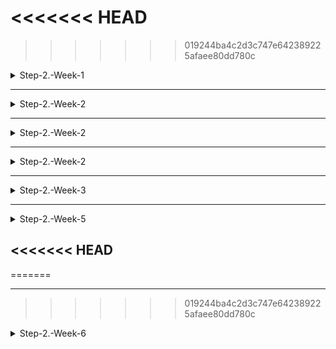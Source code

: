 <<<<<<< HEAD
=======



>>>>>>> 019244ba4c2d3c747e642389225afaee80dd780c
<details>
<summary>Step-2.-Week-1</summary>
<div>
  
## 카카오 테크 캠퍼스 2단계 - FE - 1주차 클론 과제

</br>

## **과제명**

```
1. 쇼핑몰 웹사이트 탐색을 통한 페이지 구성
2. UI 컴포넌트의 명칭과 사용법 익히기
```
<<<<<<< HEAD
=======
</br>

### 과제 1 답
### 쇼핑몰 웹사이트의 페이지 구성
```
1. 메인 페이지
    핵심기능 : 다른 페이지들로 이동할 수 있는 기능 
    기능 상세 설명 : 로그인, 회원가입, 장바구니, 검색창, 상품 게시판페이지, 마이페이지 로 이동.
    인터페이스 요구사항 : 로그인 시 로그아웃 버튼이 보이게 하고, 미 가입시 로그인과 회원가입 버튼이 보이게 한다. 홈페이지로, 이 웹사이트의 주력 상품 등을 보여주어 이 웹사이트가 어떤 기능을 하는지 한눈에 보여질 수 있게 구성한다.

2. 상품 검색 결과 페이지
    핵심 기능: 검색, 검색한 상품 확인 가능
    기능 상세 설명 : 검색한 상품을 확인 가능하고, 추천순/최근순 등 정렬기능이 있다.
    추가적으로 연관검색어, 카테고리 검색 기능, 검색 기록 기능 등이 필요하다.
    인터페이스 요구사항 : 검색한 항목들을 확인할 때 무한 스크롤로 보여줄 지, 페이지네이션으로 보여줄 지 정하고, 해당 상품이 없을 경우 없다는 문구도 필요하다.
    

3. 상품 게시판 페이지
    핵심 기능 : 등록된 상품 리스트를 보여줌
    기능 상세 설명 : 상품 사진, 상품 가격, 상품 이름, 리뷰 수, 찜 수 , 찜 클릭 버튼 데이터를 저장하고,  상품 정렬기능과 카테고리 별 볼 수 있는 기능, 해당 상품과 유사한 상품 추천 등의 기능이 추가적으로 필요하다.
    인터페이스 요구사항 : 해당 상품 클릭 시 상품 상세 페이지로 리다이렉트 할 수 있어야 한다.
    
    
4. 개별 상품 상세 페이지
    핵심 기능 : 상품의 상세 정보 표시.
    기능 상세 설명 : 상품 사진, 상품 가격, 상품 이름, 리뷰 수, 찜 수 , 찜 클릭 버튼, 상품 상세 정보 데이터를 보여주고, 리뷰 페이지로 이동할 수 있는 버튼기능이 필요하다. 또한 로그인 시 장바구니 추가 기능과 바로 구매 기능이 있다.
    인터페이스 요구사항 : 비회원일 시 장바구니에 추가, 바로 구매 기능을 클릭하면 로그인 페이지로 이동할 수 있는 팝업창이 뜬다. 옵션 선택을 하지 않고 구매하면 옵션 선택을 하라는 팝업창이 뜬다.

5. 리뷰 페이지
    핵심기능: 리뷰 등록
    기능 상세 설명 : 사용자가 리뷰를 등록,삭제,수정 할 수 있다. 리뷰 작성자, 등록일, 선택 상품 옵션, 리뷰 사진, 리뷰 내용 데이터를 제공해주고, 추가 기능으로는 별점, 공유 , 신고하기 버튼 등이 있다.
    인터페이스 요구사항 : 로그인 한 사용자만 이용 가능하며, 해당 리뷰 데이터가 저장한 아이디 값과 사용자의 아이디 값이 같은 경우 리뷰를 수정, 삭제가 가능하다.
    
6. 주문 목록 페이지(장바구니)
    핵심기능 : 주문한 상품 표시
    기능 상세 설명: 사용자가 장바구니에 넣어 둔 상품 구매 기능.  장바구니에 삭제 기능, 옵션 수정 기능, 주문(결제) 페이지로 이동하는 버튼 필요
    인터페이스 요구사항 : 비 로그인 시 로그인 페이지로 이동하는 팝업 창 띄우기.전체 가격, 배송비 표시 
    

7. 주문 상세 페이지
    핵심기능 : 결제기능
    기능 상세 설명 : 배송지 정보 작성, 결제 수단 선택, 결제 기능, 결제 후 결제 완료 페이지로 이동
    인터페이스 요구사항: 주문 상품, 결제 금액 표시. 

    
8. 주문 내역 페이지
    핵심 기능 : 주문한 상품 확인
    기능 상세 설명 : 사용자가 주문한 상품 확인 가능. 상품 배송 진행상황을 실시간으로 전달해주고, 상품 배송 번호 데이터를 보여준다. 
    인터페이스 요구사항 : 비 로그인 시 로그인 페이지로 이동하는 팝업 창 띄우기.주문 완료 시 리뷰, 주문취소, 반품 버튼 표시
    


9. 마이페이지(위시리스트)
    핵심 기능: 찜한 상품, 리뷰 확인
    기능 상세 설명 : 찜한 상품들 리스트와 작성한 리뷰 표시. 회원 탈퇴 기능.리뷰, 찜한 상품의 상세 데이터 저장
    인터페이스 요구사항 : 비 로그인 시 로그인 페이지로 이동하는 팝업 창 띄우기. 
    

10. 로그인 페이지
    핵심 기능: 로그인 요청 및 사용자 로그인 정보 저장
    기능 상세 설명: 이메일과 비밀번호를 이용해 로그인을 진행하고, 이에 대한 상태 처리.
    인터페이스 요구사항: 이메일 또는 비밀번호에 들어온 값이 적합하지 않은 경우 적절한 알림을 보낸다.(유효성 검사)

11. 회원가입 페이지
    핵심 기능 : 사용자 정보 저장
    기능 상세 설명 : 이메일, 비밀번호, 사용자의 기본 정보(이름, 생년월일 , 전화번호 등) 로 회원가입 진행.
    인터페이스 요구사항 : 이메일 확인 실패 시 알림 보냄. 아이디 중복검사, 비밀번호 재입력 칸에 유효하지 않는 값이 입력될 경우 알림 보냄.

```

### 디렉터리 구조

```
>>>>>>> 019244ba4c2d3c747e642389225afaee80dd780c

- /apis     : http 요청
- /assets   : 폰트
- /components 
- /hooks
- /pages
- /utils : 날짜 변환 모듈, text converting
- /styles
- /DTO
- /Routes
- App.js
- index.js
```




### 과제 1 답

### 쇼핑몰 웹사이트의 페이지 구성

```
1. 메인 페이지
    핵심기능 : 다른 페이지들로 이동할 수 있는 기능
    기능 상세 설명 : 로그인, 회원가입, 장바구니, 검색창, 상품 게시판페이지, 마이페이지 로 이동.
    인터페이스 요구사항 : 로그인 시 로그아웃 버튼이 보이게 하고, 미 가입시 로그인과 회원가입 버튼이 보이게 한다. 홈페이지로, 이 웹사이트의 주력 상품 등을 보여주어 이 웹사이트가 어떤 기능을 하는지 한눈에 보여질 수 있게 구성한다.

2. 상품 검색 결과 페이지
    핵심 기능: 검색, 검색한 상품 확인 가능
    기능 상세 설명 : 검색한 상품을 확인 가능하고, 추천순/최근순 등 정렬기능이 있다.
    추가적으로 연관검색어, 카테고리 검색 기능, 검색 기록 기능 등이 필요하다.
    인터페이스 요구사항 : 검색한 항목들을 확인할 때 무한 스크롤로 보여줄 지, 페이지네이션으로 보여줄 지 정하고, 해당 상품이 없을 경우 없다는 문구도 필요하다.


3. 상품 게시판 페이지
    핵심 기능 : 등록된 상품 리스트를 보여줌
    기능 상세 설명 : 상품 사진, 상품 가격, 상품 이름, 리뷰 수, 찜 수 , 찜 클릭 버튼 데이터를 저장하고,  상품 정렬기능과 카테고리 별 볼 수 있는 기능, 해당 상품과 유사한 상품 추천 등의 기능이 추가적으로 필요하다.
    인터페이스 요구사항 : 해당 상품 클릭 시 상품 상세 페이지로 리다이렉트 할 수 있어야 한다.


4. 개별 상품 상세 페이지
    핵심 기능 : 상품의 상세 정보 표시.
    기능 상세 설명 : 상품 사진, 상품 가격, 상품 이름, 리뷰 수, 찜 수 , 찜 클릭 버튼, 상품 상세 정보 데이터를 보여주고, 리뷰 페이지로 이동할 수 있는 버튼기능이 필요하다. 또한 로그인 시 장바구니 추가 기능과 바로 구매 기능이 있다.
    인터페이스 요구사항 : 비회원일 시 장바구니에 추가, 바로 구매 기능을 클릭하면 로그인 페이지로 이동할 수 있는 팝업창이 뜬다. 옵션 선택을 하지 않고 구매하면 옵션 선택을 하라는 팝업창이 뜬다.

5. 리뷰 페이지
    핵심기능: 리뷰 등록
    기능 상세 설명 : 사용자가 리뷰를 등록,삭제,수정 할 수 있다. 리뷰 작성자, 등록일, 선택 상품 옵션, 리뷰 사진, 리뷰 내용 데이터를 제공해주고, 추가 기능으로는 별점, 공유 , 신고하기 버튼 등이 있다.
    인터페이스 요구사항 : 로그인 한 사용자만 이용 가능하며, 해당 리뷰 데이터가 저장한 아이디 값과 사용자의 아이디 값이 같은 경우 리뷰를 수정, 삭제가 가능하다.

6. 주문 목록 페이지(장바구니)
    핵심기능 : 주문한 상품 표시
    기능 상세 설명: 사용자가 장바구니에 넣어 둔 상품 구매 기능.  장바구니에 삭제 기능, 옵션 수정 기능, 주문(결제) 페이지로 이동하는 버튼 필요
    인터페이스 요구사항 : 비 로그인 시 로그인 페이지로 이동하는 팝업 창 띄우기.전체 가격, 배송비 표시


7. 주문 상세 페이지
    핵심기능 : 결제기능
    기능 상세 설명 : 배송지 정보 작성, 결제 수단 선택, 결제 기능, 결제 후 결제 완료 페이지로 이동
    인터페이스 요구사항: 주문 상품, 결제 금액 표시.


8. 주문 내역 페이지
    핵심 기능 : 주문한 상품 확인
    기능 상세 설명 : 사용자가 주문한 상품 확인 가능. 상품 배송 진행상황을 실시간으로 전달해주고, 상품 배송 번호 데이터를 보여준다.
    인터페이스 요구사항 : 비 로그인 시 로그인 페이지로 이동하는 팝업 창 띄우기.주문 완료 시 리뷰, 주문취소, 반품 버튼 표시



9. 마이페이지(위시리스트)
    핵심 기능: 찜한 상품, 리뷰 확인
    기능 상세 설명 : 찜한 상품들 리스트와 작성한 리뷰 표시. 회원 탈퇴 기능.리뷰, 찜한 상품의 상세 데이터 저장
    인터페이스 요구사항 : 비 로그인 시 로그인 페이지로 이동하는 팝업 창 띄우기.


10. 로그인 페이지
    핵심 기능: 로그인 요청 및 사용자 로그인 정보 저장
    기능 상세 설명: 이메일과 비밀번호를 이용해 로그인을 진행하고, 이에 대한 상태 처리.
    인터페이스 요구사항: 이메일 또는 비밀번호에 들어온 값이 적합하지 않은 경우 적절한 알림을 보낸다.(유효성 검사)

11. 회원가입 페이지
    핵심 기능 : 사용자 정보 저장
    기능 상세 설명 : 이메일, 비밀번호, 사용자의 기본 정보(이름, 생년월일 , 전화번호 등) 로 회원가입 진행.
    인터페이스 요구사항 : 이메일 확인 실패 시 알림 보냄. 아이디 중복검사, 비밀번호 재입력 칸에 유효하지 않는 값이 입력될 경우 알림 보냄.

```

### 디렉터리 구조

```

- /apis     : http 요청
- /assets   : 폰트
- /components
- /hooks
- /pages
- /utils : 날짜 변환 모듈, text converting
- /styles
- /DTO
- /Routes
- App.js
- index.js
```

✅**과제 2.**

```
프론트 개발자가 다른 프론트 개발자와 소통 및 UI 디자이너와 소통하는데 필수적인 UI 컴포넌트의 명칭과 사용법을 익힙니다.
수업시간에 배운 컴포넌트의 명칭과 사용법 이외에 대표적인 UI 라이브러리 홈페이지를 조사해보면 수많은 컴포넌트가 어떤식으로 동작하는지 확인할 수 있습니다.
리액트 프로젝트를 생성하고, 토스트, 브래드크럼, 캐러셀, 라디오버튼, 토글버튼, 체크리스트를 UI 라이브러리가 아닌 자신만의 방식으로 스타일링하고 상태 관리를 적용해 코드를 작성하세요.
작성된 코드는 레퍼지토리에 업로드하여 멘토님에게 전달해주세요.
```

</br>

✅**과제 3.**

```
각 컴포넌트를 시현해 볼 수 있는 페이지를 만드세요.
하나의 페이지에 모든 컴포넌트를 둬도 좋고, 각 페이지별로 분리해도 괜찮습니다.
```

</br>

## **과제 상세 : 수강생들이 과제를 진행할 때, 유념해야할 것**

```
1. README.md 파일은 동료 개발자에게 프로젝트에 쉽게 랜딩하도록 돕는 중요한 소통 수단입니다.
해당 프로젝트에 대해 아무런 지식이 없는 동료들에게 설명하는 것처럼 쉽고, 간결하게 작성해주세요.

2. 좋은 개발자는 디자이너, 기획자, 마케터 등 여러 포지션에 있는 분들과 소통을 잘합니다.
UI 컴포넌트의 명칭과 이를 구현하는 능력은 필수적인 커뮤니케이션 스킬이자 필요사항이니 어떤 상황에서 해당 컴포넌트를 사용하면 좋을지 고민하며 코드를 작성해보세요.
```

</br>

## **코드리뷰 관련: PR시, 아래 내용을 포함하여 코멘트 남겨주세요.**

**1. PR 제목과 내용을 아래와 같이 작성 해주세요.**

> - PR 제목 : 부산대FE\_라이언\_1주차 과제

</br>

</div>
</details>

---

<details>
<summary>Step-2.-Week-2</summary>
<div>

## 카카오 테크 캠퍼스 2단계 - FE - 2주차 클론 과제

</br>

## **과제명**

```
1. 코드 디자인 패턴과 상태 관리
```

</br>

## **과제 설명**

✅**과제 1. 아토믹 컴포넌트 디자인 패턴 사용**

```
- 회원가입, 로그인 페이지 개발에 필요한 컴포넌트를 아토믹 디자인 패턴을 사용해 작성하세요.
- 작성한 컴포넌트는 사용의 편의성을 위해 Props에 적절한 주석을 달아주세요.
```

</br>

✅**과제 2. 회원 가입, 로그인 페이지 개발**

```
- 백엔드 API 문서를 참고하여 회원가입, 로그인 페이지를 개발하세요.
- 각 페이지에는 적합한 값이 입력되도록 하고, 적절하지 않은 값이 들어온 경우 API 요청을 보내기 전에 프론트에서 에러 캐칭을 해주세요.
- 회원가입, 로그인 후에는 메인 페이지로 리다이렉트하세요.
- API 응답 과정에서 로그인이 실패하는 경우, 회원가입이 실패한 경우에 대해서 에러 캐칭도 적용해야 합니다.
```

</br>

✅**과제 3. 상태관리 모듈 적용**

```
- 로그인 후에 사용자의 정보를 상태관리 모듈을 하나 선정해 저장하고 불러올 수 있도록 코드를 작성하세요.
- 사용자가 로그인 상태일 때는 GNB 영역에 로그인 버튼이 보이면 안됩니다.
- 로그아웃시 상태를 초기화하세요.
- 새로고침 시에도 상태를 잃지 않고 유지해야 합니다.
- 일정한 시간이 지나면 로그인 유지가 끝나도록 설정하세요.(예: 1일)
```

</br>

## **과제 상세 : 수강생들이 과제를 진행할 때, 유념해야할 것**

```
1. 아토믹 컴포넌트를 작성할 때 Atoms, Molecules에 반드시 특정한 컴포넌트가 들어갈 필요는 없습니다. 개발자의 주관이 들어갈 수 있는 부분이니 적절한 뎁스로 나누어보세요.

2. API 요청을 보내고, 응답 받을 때 성공 케이스만 생각해 코드를 작성하는 경우가 많습니다. 숨은 에러 케이스는 없을지 한 번 더 고민해보세요.

3. 상태 관리 모듈은 자신이 써보고 싶은 어떤 모듈이던 상관 없습니다. 모듈을 사용해보면서 모듈에 들어가는 미들웨어나 툴도 사용해보세요.
```

</br>

## **코드리뷰 관련: PR시, 아래 내용을 포함하여 코멘트 남겨주세요.**

**1. PR 제목과 내용을 아래와 같이 작성 해주세요.**

> - PR 제목 : 부산대FE\_라이언\_2주차 과제

</br>

</div>
</details>

---

<details>
<summary>Step-2.-Week-2</summary>
<div>

## 카카오 테크 캠퍼스 2단계 - FE - 2주차 클론 과제

</br>

## **과제명**

```
1. 코드 디자인 패턴과 상태 관리
```

</br>

## **과제 설명**

✅**과제 1. 아토믹 컴포넌트 디자인 패턴 사용**

```
- 회원가입, 로그인 페이지 개발에 필요한 컴포넌트를 아토믹 디자인 패턴을 사용해 작성하세요.
- 작성한 컴포넌트는 사용의 편의성을 위해 Props에 적절한 주석을 달아주세요.
```

</br>

✅**과제 2. 회원 가입, 로그인 페이지 개발**

```
- 백엔드 API 문서를 참고하여 회원가입, 로그인 페이지를 개발하세요.
- 각 페이지에는 적합한 값이 입력되도록 하고, 적절하지 않은 값이 들어온 경우 API 요청을 보내기 전에 프론트에서 에러 캐칭을 해주세요.
- 회원가입, 로그인 후에는 메인 페이지로 리다이렉트하세요.
- API 응답 과정에서 로그인이 실패하는 경우, 회원가입이 실패한 경우에 대해서 에러 캐칭도 적용해야 합니다.
```

</br>

✅**과제 3. 상태관리 모듈 적용**

```
- 로그인 후에 사용자의 정보를 상태관리 모듈을 하나 선정해 저장하고 불러올 수 있도록 코드를 작성하세요.
- 사용자가 로그인 상태일 때는 GNB 영역에 로그인 버튼이 보이면 안됩니다.
- 로그아웃시 상태를 초기화하세요.
- 새로고침 시에도 상태를 잃지 않고 유지해야 합니다.
- 일정한 시간이 지나면 로그인 유지가 끝나도록 설정하세요.(예: 1일)
```

</br>

## **과제 상세 : 수강생들이 과제를 진행할 때, 유념해야할 것**

```
1. 아토믹 컴포넌트를 작성할 때 Atoms, Molecules에 반드시 특정한 컴포넌트가 들어갈 필요는 없습니다. 개발자의 주관이 들어갈 수 있는 부분이니 적절한 뎁스로 나누어보세요.

2. API 요청을 보내고, 응답 받을 때 성공 케이스만 생각해 코드를 작성하는 경우가 많습니다. 숨은 에러 케이스는 없을지 한 번 더 고민해보세요.

3. 상태 관리 모듈은 자신이 써보고 싶은 어떤 모듈이던 상관 없습니다. 모듈을 사용해보면서 모듈에 들어가는 미들웨어나 툴도 사용해보세요.
```

</br>

## **코드리뷰 관련: PR시, 아래 내용을 포함하여 코멘트 남겨주세요.**

**1. PR 제목과 내용을 아래와 같이 작성 해주세요.**

> - PR 제목 : 부산대FE\_라이언\_2주차 과제

</br>

</div>
</details>

---

<details>
<summary>Step-2.-Week-2</summary>
<div>

## 카카오 테크 캠퍼스 2단계 - FE - 2주차 클론 과제
</br>

## **과제명**
```
1. 코드 디자인 패턴과 상태 관리
```
</br>

## **과제 설명**

✅**과제 1. 아토믹 컴포넌트 디자인 패턴 사용** 
```
- 회원가입, 로그인 페이지 개발에 필요한 컴포넌트를 아토믹 디자인 패턴을 사용해 작성하세요.
- 작성한 컴포넌트는 사용의 편의성을 위해 Props에 적절한 주석을 달아주세요.
```

</br>

✅**과제 2. 회원 가입, 로그인 페이지 개발** 

```
- 백엔드 API 문서를 참고하여 회원가입, 로그인 페이지를 개발하세요.
- 각 페이지에는 적합한 값이 입력되도록 하고, 적절하지 않은 값이 들어온 경우 API 요청을 보내기 전에 프론트에서 에러 캐칭을 해주세요.
- 회원가입, 로그인 후에는 메인 페이지로 리다이렉트하세요.
- API 응답 과정에서 로그인이 실패하는 경우, 회원가입이 실패한 경우에 대해서 에러 캐칭도 적용해야 합니다.
```

</br>

✅**과제 3. 상태관리 모듈 적용** 

```
- 로그인 후에 사용자의 정보를 상태관리 모듈을 하나 선정해 저장하고 불러올 수 있도록 코드를 작성하세요.
- 사용자가 로그인 상태일 때는 GNB 영역에 로그인 버튼이 보이면 안됩니다.
- 로그아웃시 상태를 초기화하세요.
- 새로고침 시에도 상태를 잃지 않고 유지해야 합니다.
- 일정한 시간이 지나면 로그인 유지가 끝나도록 설정하세요.(예: 1일)
```

</br>

## **과제 상세 : 수강생들이 과제를 진행할 때, 유념해야할 것**
```
1. 아토믹 컴포넌트를 작성할 때 Atoms, Molecules에 반드시 특정한 컴포넌트가 들어갈 필요는 없습니다. 개발자의 주관이 들어갈 수 있는 부분이니 적절한 뎁스로 나누어보세요.

2. API 요청을 보내고, 응답 받을 때 성공 케이스만 생각해 코드를 작성하는 경우가 많습니다. 숨은 에러 케이스는 없을지 한 번 더 고민해보세요.

3. 상태 관리 모듈은 자신이 써보고 싶은 어떤 모듈이던 상관 없습니다. 모듈을 사용해보면서 모듈에 들어가는 미들웨어나 툴도 사용해보세요.
```
</br>

## **코드리뷰 관련: PR시, 아래 내용을 포함하여 코멘트 남겨주세요.**
**1. PR 제목과 내용을 아래와 같이 작성 해주세요.**

>- PR 제목 : 부산대FE_라이언_2주차 과제

</br>

**2. PR 내용 :**

<<<<<<< HEAD
> - 코드 작성하면서 어려웠던 점
> - 코드 리뷰 시, 멘토님이 중점적으로 리뷰해줬으면 하는 부분
=======
>- 코드 작성하면서 어려웠던 점
>- 코드 리뷰 시, 멘토님이 중점적으로 리뷰해줬으면 하는 부분

>>>>>>> 019244ba4c2d3c747e642389225afaee80dd780c

</div>
</details>

---

<details>
<summary>Step-2.-Week-3</summary>
<div>

## 카카오 테크 캠퍼스 2단계 - FE - 3주차 클론 과제
<<<<<<< HEAD

</br>

## **과제명**

```
1. 비동기 통신 활용과 레이아웃
```

=======
</br>

## **과제명**
```
1. 비동기 통신 활용과 레이아웃
```
>>>>>>> 019244ba4c2d3c747e642389225afaee80dd780c
</br>

## **과제 설명**

✅**과제 1. 상품 목록 페이지 개발**
<<<<<<< HEAD

```
- 백엔드 API 문서를 참고하여 상품 목록 페이지를 개발하세요.
- 페이지네이션을 이용해 페이지 값을 증가시켜가며 조회될 수 있도록 코드를 작성해주세요.
=======
```
- 백엔드 API 문서를 참고하여 상품 목록 페이지를 개발하세요.
- 페이지네이션을 이용해 페이지 값을 증가시켜가며 조회될 수 있도록 코드를 작성해주세요. 
>>>>>>> 019244ba4c2d3c747e642389225afaee80dd780c
- 데이터 로딩 과정에 로더를 구현하세요.
- 데이터 불러오기를 할 때 react-query를 사용해보세요.
```

</br>

✅**과제 2. 스켈레톤과 로더**

```
- 컴포넌트에 props를 전달해 데이터 로딩 중 스켈레톤 또는 로더가 적용될 수 있도록 코드를 작성해보세요.
- 상품 목록 카드에 스켈레톤을 적용하세요.
- 페이지 전체에 대한 로딩이 진행될 때는 글로벌 로더를 적용해보세요.(적절한 모듈을 찾아 적용해도 좋습니다.)
```

</br>

✅**과제 3. 백엔드 상태 코드 반응**

```
- API 응답에 대해 전처리 하는 코드를 작성해보세요.
- 200, 300, 400, 500번 대의 상태 코드별 에러 캐칭이 필요한 경우라면 해당 함수에서 먼저 실행되도록 코드를 작성합니다.
- react-query에서 전처리하는 방식이 있다면 해당 방식을 적용하거나 또는 별도의 함수나 클래스를 만들어 관리를 시도해보면 됩니다.
```

</br>

## **과제 상세 : 수강생들이 과제를 진행할 때, 유념해야할 것**
<<<<<<< HEAD

<<<<<<< HEAD

=======

> > > > > > > d3cb15aae (feat:readme)

=======
>>>>>>> 019244ba4c2d3c747e642389225afaee80dd780c
```
1. 스켈레톤과 로더를 바텀부터 만들기보단 Codepen 등을 참고해 구현하고, Props를 통한 실제 적용에 집중해주세요.
2. 과제 3번을 해결할 때 Facade pattern을 참고해보세요.
3. 과제 1번을 해결할 때 react-query를 사용해보되 전체 프로젝트에 react-query를 적용할 필요는 없습니다. 하나 이상의 API 요청에 적용해보세요.
```
<<<<<<< HEAD

</br>

## **코드리뷰 관련: PR시, 아래 내용을 포함하여 코멘트 남겨주세요.**

**1. PR 제목과 내용을 아래와 같이 작성 해주세요.**

> - PR 제목 : 부산대FE\_라이언\_3주차 과제
=======
</br>

## **코드리뷰 관련: PR시, 아래 내용을 포함하여 코멘트 남겨주세요.**
**1. PR 제목과 내용을 아래와 같이 작성 해주세요.**

>- PR 제목 : 부산대FE_라이언_3주차 과제
>>>>>>> 019244ba4c2d3c747e642389225afaee80dd780c

</br>

**2. PR 내용 :**

<<<<<<< HEAD
> - 코드 작성하면서 어려웠던 점
> - 코드 리뷰 시, 멘토님이 중점적으로 리뷰해줬으면 하는 부분
=======
>- 코드 작성하면서 어려웠던 점
>- 코드 리뷰 시, 멘토님이 중점적으로 리뷰해줬으면 하는 부분

>>>>>>> 019244ba4c2d3c747e642389225afaee80dd780c

</div>
</details>

---

<details>
<summary>Step-2.-Week-4</summary>
<div>
  
## 카카오 테크 캠퍼스 2단계 - FE - 4주차 클론 과제
</br>

## **과제명**
<<<<<<< HEAD

```
상세 페이지 개발과 라이브러리
```

=======
```
상세 페이지 개발과 라이브러리
```
>>>>>>> 019244ba4c2d3c747e642389225afaee80dd780c
</br>

## **과제 설명**

✅**과제 1. 상품 상세 페이지 개발**
<<<<<<< HEAD

```
- 백엔드 API 문서를 참고하여 상품 상세 페이지를 개발하세요.
- 한 개의 UI 라이브러리를 선정해 사용해보세요.
=======
```
- 백엔드 API 문서를 참고하여 상품 상세 페이지를 개발하세요.
- 한 개의 UI 라이브러리를 선정해 사용해보세요. 
>>>>>>> 019244ba4c2d3c747e642389225afaee80dd780c
- 적절하지 않은 상품 ID 값이 들어오거나 찾을 수 없는 상품일 때 404 페이지 또는 "상품을 찾을 수 없습니다."라는 메시지가 있는 페이지로 이동될 수 있도록 코드를 작성하세요.
- 데이터 로딩이 완료될 때까지 로더를 적용하세요.
- '장바구니 담기' 버튼과 '구매' 버튼을 나누어 배치하세요.
```

</br>

✅**과제 2. 장바구니 페이지 개발**

```
- 백엔드 API 문서를 참고하여 장바구니 페이지를 개발하세요.
- 담아둔 상품에 대해 조회, 수량 변경, 항목 삭제가 구현되어야 합니다.
- '결제하기' 버튼을 만들고, 클릭시 결제 페이지로 이동될 수 있도록 개발하세요.
- 다른 모든 페이지와 마찬가지로 비동기 데이터 요청이 발생하니 로더 또는 스켈레톤을 통해 장바구니 목록을 불러올 때 로딩 상태를 표시하세요.
```

</br>

## **과제 상세 : 수강생들이 과제를 진행할 때, 유념해야할 것**
<<<<<<< HEAD

```
1. UI 라이브러리를 사용할 때 모든 구성요소에 UI 라이브러리의 규칙을 적용할 필요는 없습니다. UI 라이브러리의 사용법을 익히고, 하나 이상의 컴포넌트에 적용해봅니다.
```

</br>

## **코드리뷰 관련: PR시, 아래 내용을 포함하여 코멘트 남겨주세요.**

**1. PR 제목과 내용을 아래와 같이 작성 해주세요.**

> - PR 제목 : 부산대FE\_라이언\_4주차 과제
=======
```
1. UI 라이브러리를 사용할 때 모든 구성요소에 UI 라이브러리의 규칙을 적용할 필요는 없습니다. UI 라이브러리의 사용법을 익히고, 하나 이상의 컴포넌트에 적용해봅니다.
```
</br>

## **코드리뷰 관련: PR시, 아래 내용을 포함하여 코멘트 남겨주세요.**
**1. PR 제목과 내용을 아래와 같이 작성 해주세요.**

>- PR 제목 : 부산대FE_라이언_4주차 과제
>>>>>>> 019244ba4c2d3c747e642389225afaee80dd780c

</br>

**2. PR 내용 :**

<<<<<<< HEAD
> - 코드 작성하면서 어려웠던 점
> - 코드 리뷰 시, 멘토님이 중점적으로 리뷰해줬으면 하는 부분
=======
>- 코드 작성하면서 어려웠던 점
>- 코드 리뷰 시, 멘토님이 중점적으로 리뷰해줬으면 하는 부분

>>>>>>> 019244ba4c2d3c747e642389225afaee80dd780c

</div>
</details>

---

<details>
<summary>Step-2.-Week-5</summary>
<div>

## 카카오 테크 캠퍼스 2단계 - FE - 5주차 클론 과제
<<<<<<< HEAD

</br>

## **과제명**

```
주문 결제 개발
```

=======
</br>

## **과제명**
```
주문 결제 개발 
```
>>>>>>> 019244ba4c2d3c747e642389225afaee80dd780c
</br>

## **과제 설명**

✅**과제 1. 주문 결제 페이지 개발**
<<<<<<< HEAD

=======
>>>>>>> 019244ba4c2d3c747e642389225afaee80dd780c
```
- 백엔드 API 문서를 참고하여 주문 결제 페이지를 개발하세요.
- 결제 페이지에서는 결제 전 결제 상세 정보에 대한 데이터를 조회하고, 결제를 확정하는 기능 2가지에 중점을 둡니다.
```

</br>

✅**과제 2. 테스트 결제**

```
- 한 개의 PG 서비스 또는 PG 서비스를 돕는 서드파티 앱을 사용해 개발합니다.
- 테스트 환경에서 결제를 성공해야 합니다.
- 결제가 실패하는 경우(잔고 부족, 결제 정보 불일치 등)에 대해 에러 캐칭을 적용하세요.
- 다양한 에러 상황에 대해 주석으로 에러 상황과 대응 방식을 설명해주세요.
```

</br>

## **과제 상세 : 수강생들이 과제를 진행할 때, 유념해야할 것**
<<<<<<< HEAD

```
1. 결제를 구현할 때 새로운 모듈을 학습하는데 있어서 생각보다 시간 소요가 클 것입니다. 또한 몇몇의 PG사에서 제공하는 SDK의 경우 리액트와 호환성이 나쁜 경우도 있습니다.
2. 테스트 결제시에 실제 비용이 나가는 것처럼 보이는 경우도 있습니다. PG사마다 정책이 다르지만 대부분 테스트 금액은 1일 이내로 환급받는 구조입니다.
3. 결제시에는 생각보다 많은 데이터를 하나의 페이로드에 담아 전달해야 합니다. 이 과정에서 데이터가 적절하지 않은 값이 들어갈 가능성이 높고, 코드가 복잡해질 수 있습니다. 기능 단위를 나누어 함수형 프로그래밍을 시도해보는게 도움이 될 수 있습니다.
```

</br>

## **코드리뷰 관련: PR시, 아래 내용을 포함하여 코멘트 남겨주세요.**

**1. PR 제목과 내용을 아래와 같이 작성 해주세요.**

> - PR 제목 : 부산대FE\_라이언\_5주차 과제
=======
```
1. 결제를 구현할 때 새로운 모듈을 학습하는데 있어서 생각보다 시간 소요가 클 것입니다. 또한 몇몇의 PG사에서 제공하는 SDK의 경우 리액트와 호환성이 나쁜 경우도 있습니다. 
2. 테스트 결제시에 실제 비용이 나가는 것처럼 보이는 경우도 있습니다. PG사마다 정책이 다르지만 대부분 테스트 금액은 1일 이내로 환급받는 구조입니다.
3. 결제시에는 생각보다 많은 데이터를 하나의 페이로드에 담아 전달해야 합니다. 이 과정에서 데이터가 적절하지 않은 값이 들어갈 가능성이 높고, 코드가 복잡해질 수 있습니다. 기능 단위를 나누어 함수형 프로그래밍을 시도해보는게 도움이 될 수 있습니다.
```
</br>

## **코드리뷰 관련: PR시, 아래 내용을 포함하여 코멘트 남겨주세요.**
**1. PR 제목과 내용을 아래와 같이 작성 해주세요.**

>- PR 제목 : 부산대FE_라이언_5주차 과제
>>>>>>> 019244ba4c2d3c747e642389225afaee80dd780c

</br>

**2. PR 내용 :**

<<<<<<< HEAD
> - 코드 작성하면서 어려웠던 점
> - 코드 리뷰 시, 멘토님이 중점적으로 리뷰해줬으면 하는 부분
=======
>- 코드 작성하면서 어려웠던 점
>- 코드 리뷰 시, 멘토님이 중점적으로 리뷰해줬으면 하는 부분

>>>>>>> 019244ba4c2d3c747e642389225afaee80dd780c

</div>
</details>

<<<<<<< HEAD
---

=======

---


>>>>>>> 019244ba4c2d3c747e642389225afaee80dd780c
<details>
<summary>Step-2.-Week-6</summary>
<div>

## 카카오 테크 캠퍼스 2단계 - FE - 6주차 클론 과제
<<<<<<< HEAD

</br>

## **과제명**

```
프로젝트 마무리
```

=======
</br>

## **과제명**
```
프로젝트 마무리
```
>>>>>>> 019244ba4c2d3c747e642389225afaee80dd780c
</br>

## **과제 설명**

✅**과제 1. 배포**
<<<<<<< HEAD

=======
>>>>>>> 019244ba4c2d3c747e642389225afaee80dd780c
```
- Netlify를 통해 배포를 진행합니다.
- 계정을 생성하고 자신의 레포지토리를 연결해 배포합니다.
- 배포 레벨에서 사용될 환경 변수는 인스턴스에 적용되도록 직접 설정해줍니다.
- 배포에 사용될 브랜치는 개발 브랜치와 꼭 분리합니다.
```

</br>

✅**과제 2. 프로젝트 마무리**

```
- 모든 핵심 기능이 정상 작동되도록 숨은 버그와 기능을 점검합니다.
- 특정한 파일이 너무 크다면, 코드 내의 함수를 다른 파일로 옮겨 import / export 하는 등 코드 리펙터링을 진행합니다.
- 개발 환경과 배포 환경 모두 버그가 없는지 체크합니다.
```

</br>

<<<<<<< HEAD
✅**과제 3. README.md 정리**
=======
✅**과제 3.  README.md 정리**
>>>>>>> 019244ba4c2d3c747e642389225afaee80dd780c

```
- 배포한 환경에 대해 구체적인 설명을 남겨주세요.
- 포함될 내용은 배포 순서, 배포에 영향 받는 브랜치, 배포시 주의 사항, 배포 환경 등 다른 개발자가 해당 프로젝트를 인수인계 받았을 때 문제가 없도록 꼼꼼히 작성합니다.
```

</br>

## **과제 상세 : 수강생들이 과제를 진행할 때, 유념해야할 것**
<<<<<<< HEAD

=======
>>>>>>> 019244ba4c2d3c747e642389225afaee80dd780c
```
1. 많은 서비스가 개발 레벨에서는 잘 작동하다가도 배포 단계에서 에러를 만나는 경우가 많습니다. 배포 후에 기능을 하나하나 점검해보고, 여러 환경에서 시도해보세요.

2. 배포된 환경을 하나의 브라우저에서만 테스트하지 말고, 최대한 다양한 디바이스와 브라우저에서 테스트해보세요. 삼성 브라우저, 아이폰 사파리, 데스크탑이라면 크롬, 사파리, 파이어폭스 등으로 테스트해보세요.

3. 코드를 시간이 지나서 보면 어떤 목적으로, 왜 만들었는지 알아보기 힘든 경우가 많습니다. 기본적인 내용이라 생각한 부분도 주석을 달아주세요.
```
<<<<<<< HEAD

</br>

## **코드리뷰 관련: PR시, 아래 내용을 포함하여 코멘트 남겨주세요.**

**1. PR 제목과 내용을 아래와 같이 작성 해주세요.**

> - PR 제목 : 부산대FE\_라이언\_6주차 과제
=======
</br>

## **코드리뷰 관련: PR시, 아래 내용을 포함하여 코멘트 남겨주세요.**
**1. PR 제목과 내용을 아래와 같이 작성 해주세요.**

>- PR 제목 : 부산대FE_라이언_6주차 과제
>>>>>>> 019244ba4c2d3c747e642389225afaee80dd780c

</br>

**2. PR 내용 :**

<<<<<<< HEAD
> - 코드 작성하면서 어려웠던 점
> - 코드 리뷰 시, 멘토님이 중점적으로 리뷰해줬으면 하는 부분
=======
>- 코드 작성하면서 어려웠던 점
>- 코드 리뷰 시, 멘토님이 중점적으로 리뷰해줬으면 하는 부분

>>>>>>> 019244ba4c2d3c747e642389225afaee80dd780c

</div>
</details>
